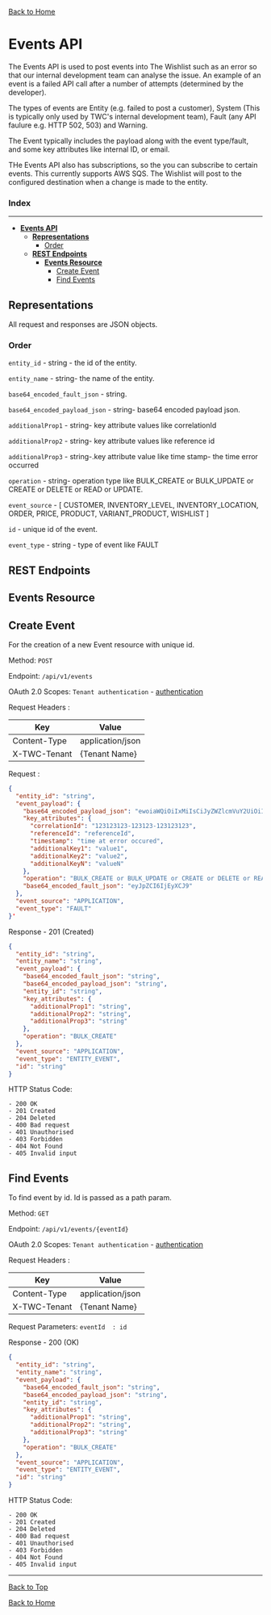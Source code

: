 
[Back to Home](index.md#welcome-to-the-wishlist)

# **Events API**
The Events API is used to post events into The Wishlist such as an error so that our internal development team can analyse the issue.  An example of an event is a failed API call after a number of attempts (determined by the developer).  

The types of events are Entity (e.g. failed to post a customer), System (This is typically only used by TWC's internal development team), Fault (any API faulure e.g. HTTP 502, 503) and Warning.  

The Event typically includes the payload along with the event type/fault, and some key attributes like internal ID, or email.   

THe Events API also has subscriptions, so the you can subscribe to certain events.  This currently supports AWS SQS.   The Wishlist will post to the configured destination when a change is made to the entity.

### Index

***

- [**Events API**](#events-api)
    <!-- - [Index](#index) -->
  - [**Representations**](#representations)
    - [Order](#order)
  - [**REST Endpoints**](#rest-endpoints)
    - [**Events  Resource**](#events--resource)
      - [Create Event](#create-event)
      - [Find Events](#find-events)
  



## **Representations**

All request and responses are JSON objects.

### Order
<!-- <details> -->
<!-- <summary>Expand for details</summary> -->

`entity_id` - string - the id of the entity.

`entity_name` - string- the name of the entity.

`base64_encoded_fault_json` - string.

`base64_encoded_payload_json` - string- base64 encoded payload json.

`additionalProp1` - string- key attribute values like correlationId

`additionalProp2` - string- key attribute values like reference id

`additionalProp3` - string-.key attribute value like time stamp- the time error occurred

`operation` - string- operation type like BULK_CREATE or BULK_UPDATE or CREATE or DELETE or READ or UPDATE.

`event_source` - [ CUSTOMER, INVENTORY_LEVEL, INVENTORY_LOCATION, ORDER, PRICE, PRODUCT, VARIANT_PRODUCT, WISHLIST ]

`id` - unique id of the event.

`event_type` - string - type of event like FAULT


<!-- </details> -->


## **REST Endpoints**

## **Events  Resource**

## Create Event
For the creation of a new Event resource with unique id.

Method: ``` POST ``` 

Endpoint: ```​​​/api/v1/events```

OAuth 2.0 Scopes: `Tenant authentication` - [authentication](authenticationsvcApi.md)

 <summary>Request Headers :</summary>

| Key           | Value            |
|---------------|------------------|
| Content-Type  | application/json |
| X-TWC-Tenant  | {Tenant Name}    |


Request : 
```json 
{
  "entity_id": "string",
  "event_payload": {
    "base64_encoded_payload_json": "ewoiaWQiOiIxMiIsCiJyZWZlcmVuY2UiOiIxMjEyMyIKfQ==",
    "key_attributes": {
      "correlationId": "123123123-123123-123123123",
      "referenceId": "referenceId",
      "timestamp": "time at error occured",
      "additionalKey1": "value1",
      "additionalKey2": "value2",
      "additionalKeyN": "valueN"
    },
    "operation": "BULK_CREATE or BULK_UPDATE or CREATE or DELETE or READ or UPDATE",
    "base64_encoded_fault_json": "eyJpZCI6IjEyXCJ9"
  },
  "event_source": "APPLICATION",
  "event_type": "FAULT"
}'
```

<summary>Response - 201 (Created)</summary>

``` json
{
  "entity_id": "string",
  "entity_name": "string",
  "event_payload": {
    "base64_encoded_fault_json": "string",
    "base64_encoded_payload_json": "string",
    "entity_id": "string",
    "key_attributes": {
      "additionalProp1": "string",
      "additionalProp2": "string",
      "additionalProp3": "string"
    },
    "operation": "BULK_CREATE"
  },
  "event_source": "APPLICATION",
  "event_type": "ENTITY_EVENT",
  "id": "string"
}
```

HTTP Status Code: 
``` 
- 200 OK
- 201 Created
- 204 Deleted
- 400 Bad request 
- 401 Unauthorised
- 403 Forbidden 
- 404 Not Found
- 405 Invalid input
```

## Find Events
To find event by id. Id is passed as a path param.

Method: ``` GET ``` 

Endpoint: ```​/api/v1/events/{eventId}```

OAuth 2.0 Scopes: `Tenant authentication` - [authentication](authenticationsvcApi.md)

 <summary>Request Headers :</summary>

| Key           | Value            |
|---------------|------------------|
| Content-Type  | application/json |
| X-TWC-Tenant  | {Tenant Name}    |


Request Parameters: `eventId  : id`

 <summary>Response - 200 (OK)</summary>

```json
{
  "entity_id": "string",
  "entity_name": "string",
  "event_payload": {
    "base64_encoded_fault_json": "string",
    "base64_encoded_payload_json": "string",
    "entity_id": "string",
    "key_attributes": {
      "additionalProp1": "string",
      "additionalProp2": "string",
      "additionalProp3": "string"
    },
    "operation": "BULK_CREATE"
  },
  "event_source": "APPLICATION",
  "event_type": "ENTITY_EVENT",
  "id": "string"
}
```

HTTP Status Code: 
``` 
- 200 OK
- 201 Created
- 204 Deleted
- 400 Bad request 
- 401 Unauthorised
- 403 Forbidden 
- 404 Not Found
- 405 Invalid input
```


***
[Back to Top](#event-collector-api)

[Back to Home](index.md#welcome-to-the-wishlist)